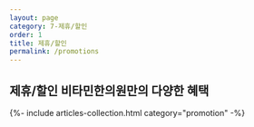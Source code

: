 ```yaml
---
layout: page
category: 7-제휴/할인
order: 1
title: 제휴/할인
permalink: /promotions
---
```


<h2 class="content-heading">
  <strong>제휴/할인</strong>
  비타민한의원만의 다양한 혜택
</h2>

{%- include articles-collection.html category="promotion" -%}
